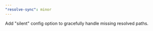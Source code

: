 ```yaml
---
"resolve-sync": minor
---
```


Add "silent" config option to gracefully handle missing resolved paths.
